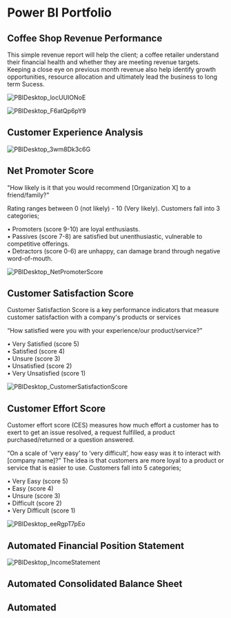 # Power BI Portfolio

## Coffee Shop Revenue Performance

This simple revenue report will help the client; a coffee retailer understand their
financial health and whether they are meeting revenue targets. Keeping a close eye on previous
month revenue also help identify growth opportunities, resource allocation and ultimately lead
the business to long term Sucess.

![PBIDesktop_locUUIONoE](https://github.com/BrianGwayi/PowerBI-Portfolio/assets/115585139/6b82293d-cfd3-499a-baff-44b801b3052c)


![PBIDesktop_F6atQp6pY9](https://github.com/BrianGwayi/PowerBI-Portfolio/assets/115585139/fd809a1a-8768-42ae-9a52-360048650ef6)


## Customer Experience Analysis

![PBIDesktop_3wm8Dk3c6G](https://github.com/akshitvjain/product-sales-forecasting/assets/115585139/c38661a6-1690-4611-8627-24a4952b7be7)

## Net Promoter Score

"How likely is it that you would recommend [Organization X] to a friend/family?"

Rating ranges between 0 (not likely) - 10 (Very likely).
Customers fall into 3 categories;

• Promoters (score 9-10) are loyal enthusiasts.  
• Passives (score 7-8) are satisfied but unenthusiastic, vulnerable to competitive offerings.  
• Detractors (score 0-6) are unhappy, can damage brand through negative word-of-mouth.  

![PBIDesktop_NetPromoterScore](https://github.com/BrianGwayi/PowerBI-Portfolio/assets/115585139/176e68e0-73a7-4b12-ab9a-53b8e222bfc4)  

## Customer Satisfaction Score

Customer Satisfaction Score is a key performance indicators that measure customer satisfaction with a company's products or services

“How satisfied were you with your experience/our product/service?”

• Very Satisfied (score 5)  
• Satisfied (score 4)  
• Unsure (score 3)  
• Unsatisfied (score 2)  
• Very Unsatisfied (score 1)  


![PBIDesktop_CustomerSatisfactionScore](https://github.com/BrianGwayi/PowerBI-Portfolio/assets/115585139/d1c7de2a-4af3-4368-9d1d-89262be91074)  

## Customer Effort Score

Customer effort score (CES) measures how much effort a customer has to exert to get an issue resolved, a request fulfilled, a product purchased/returned or a question answered.

“On a scale of ‘very easy’ to ‘very difficult’, how easy was it to interact with [company name]?” 
The idea is that customers are more loyal to a product or service that is easier to use.
Customers fall into 5 categories;

• Very Easy (score 5)   
• Easy (score 4)   
• Unsure (score 3)   
• Difficult (score 2)  
• Very Difficult (score 1)  


![PBIDesktop_eeRgpT7pEo](https://github.com/BrianGwayi/PowerBI-Portfolio/assets/115585139/72214b27-01a3-427f-a33e-e2c6bc64e750)  

## Automated Financial Position Statement

![PBIDesktop_IncomeStatement](https://github.com/BrianGwayi/PowerBI-Portfolio/assets/115585139/4475c077-a7ff-4477-a9d2-fdf424f66a03)

## Automated Consolidated Balance Sheet

## Automated 

 
